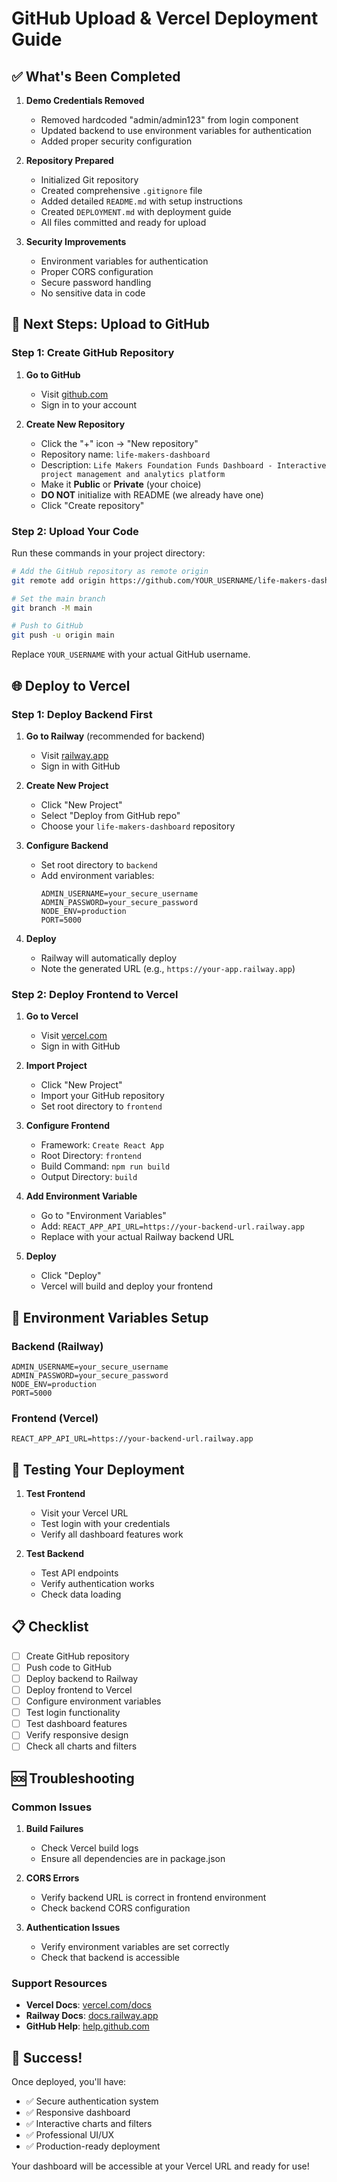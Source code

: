 # GitHub Upload & Vercel Deployment Guide

## ✅ What's Been Completed

1. **Demo Credentials Removed**
   - Removed hardcoded "admin/admin123" from login component
   - Updated backend to use environment variables for authentication
   - Added proper security configuration

2. **Repository Prepared**
   - Initialized Git repository
   - Created comprehensive `.gitignore` file
   - Added detailed `README.md` with setup instructions
   - Created `DEPLOYMENT.md` with deployment guide
   - All files committed and ready for upload

3. **Security Improvements**
   - Environment variables for authentication
   - Proper CORS configuration
   - Secure password handling
   - No sensitive data in code

## 🚀 Next Steps: Upload to GitHub

### Step 1: Create GitHub Repository

1. **Go to GitHub**
   - Visit [github.com](https://github.com)
   - Sign in to your account

2. **Create New Repository**
   - Click the "+" icon → "New repository"
   - Repository name: `life-makers-dashboard`
   - Description: `Life Makers Foundation Funds Dashboard - Interactive project management and analytics platform`
   - Make it **Public** or **Private** (your choice)
   - **DO NOT** initialize with README (we already have one)
   - Click "Create repository"

### Step 2: Upload Your Code

Run these commands in your project directory:

```bash
# Add the GitHub repository as remote origin
git remote add origin https://github.com/YOUR_USERNAME/life-makers-dashboard.git

# Set the main branch
git branch -M main

# Push to GitHub
git push -u origin main
```

Replace `YOUR_USERNAME` with your actual GitHub username.

## 🌐 Deploy to Vercel

### Step 1: Deploy Backend First

1. **Go to Railway** (recommended for backend)
   - Visit [railway.app](https://railway.app)
   - Sign in with GitHub

2. **Create New Project**
   - Click "New Project"
   - Select "Deploy from GitHub repo"
   - Choose your `life-makers-dashboard` repository

3. **Configure Backend**
   - Set root directory to `backend`
   - Add environment variables:
     ```
     ADMIN_USERNAME=your_secure_username
     ADMIN_PASSWORD=your_secure_password
     NODE_ENV=production
     PORT=5000
     ```

4. **Deploy**
   - Railway will automatically deploy
   - Note the generated URL (e.g., `https://your-app.railway.app`)

### Step 2: Deploy Frontend to Vercel

1. **Go to Vercel**
   - Visit [vercel.com](https://vercel.com)
   - Sign in with GitHub

2. **Import Project**
   - Click "New Project"
   - Import your GitHub repository
   - Set root directory to `frontend`

3. **Configure Frontend**
   - Framework: `Create React App`
   - Root Directory: `frontend`
   - Build Command: `npm run build`
   - Output Directory: `build`

4. **Add Environment Variable**
   - Go to "Environment Variables"
   - Add: `REACT_APP_API_URL=https://your-backend-url.railway.app`
   - Replace with your actual Railway backend URL

5. **Deploy**
   - Click "Deploy"
   - Vercel will build and deploy your frontend

## 🔧 Environment Variables Setup

### Backend (Railway)
```
ADMIN_USERNAME=your_secure_username
ADMIN_PASSWORD=your_secure_password
NODE_ENV=production
PORT=5000
```

### Frontend (Vercel)
```
REACT_APP_API_URL=https://your-backend-url.railway.app
```

## 🧪 Testing Your Deployment

1. **Test Frontend**
   - Visit your Vercel URL
   - Test login with your credentials
   - Verify all dashboard features work

2. **Test Backend**
   - Test API endpoints
   - Verify authentication works
   - Check data loading

## 📋 Checklist

- [ ] Create GitHub repository
- [ ] Push code to GitHub
- [ ] Deploy backend to Railway
- [ ] Deploy frontend to Vercel
- [ ] Configure environment variables
- [ ] Test login functionality
- [ ] Test dashboard features
- [ ] Verify responsive design
- [ ] Check all charts and filters

## 🆘 Troubleshooting

### Common Issues

1. **Build Failures**
   - Check Vercel build logs
   - Ensure all dependencies are in package.json

2. **CORS Errors**
   - Verify backend URL is correct in frontend environment
   - Check backend CORS configuration

3. **Authentication Issues**
   - Verify environment variables are set correctly
   - Check that backend is accessible

### Support Resources

- **Vercel Docs**: [vercel.com/docs](https://vercel.com/docs)
- **Railway Docs**: [docs.railway.app](https://docs.railway.app)
- **GitHub Help**: [help.github.com](https://help.github.com)

## 🎉 Success!

Once deployed, you'll have:
- ✅ Secure authentication system
- ✅ Responsive dashboard
- ✅ Interactive charts and filters
- ✅ Professional UI/UX
- ✅ Production-ready deployment

Your dashboard will be accessible at your Vercel URL and ready for use! 